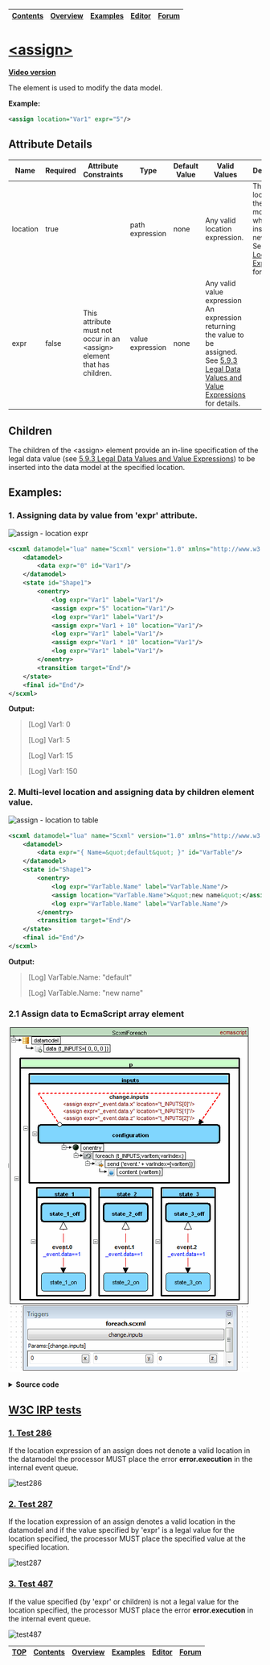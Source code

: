 <a name="top-anchor"/>

| [Contents](../README.md#table-of-contents) | [Overview](../README.md#scxml-overview) | [Examples](../Examples/README.md) | [Editor](https://alexzhornyak.github.io/ScxmlEditor-Tutorial/) | [Forum](https://github.com/alexzhornyak/SCXML-tutorial/discussions) |
|---|---|---|---|---|

# [\<assign\>](https://www.w3.org/TR/scxml/#assign)

**[Video version](https://youtu.be/5_GQeRFCe8M)**

The element is used to modify the data model.

**Example:**
```xml
<assign location="Var1" expr="5"/>
```

## Attribute Details
<table class="table table-striped table-bordered">
<thead>
<tr>
<th>Name</th><th>Required</th><th>Attribute Constraints</th><th>Type</th><th>Default Value</th><th>Valid Values</th><th>Description</th>
</tr>
</thead>
<tbody>
<tr>
<td>location</td><td>true</td><td></td><td>path expression</td><td>none</td><td>Any valid location expression.</td><td>The location in the data model into which to insert the new value. See <a href="https://www.w3.org/TR/scxml/#LocationExpressions">5.9.2 Location Expressions</a> for details.</td>
</tr>
<tr>
<td>expr</td><td>false</td><td>This attribute must not occur in an &lt;assign&gt; element that has children.</td><td>value expression</td><td>none</td><td>Any valid value expression An expression returning the value to be assigned. See <a href="https://www.w3.org/TR/scxml/#ValueExpressions">5.9.3 Legal Data Values and Value Expressions</a> for details.</td><td></td>
</tr>
</tbody>
</table>

## Children
The children of the \<assign\> element provide an in-line specification of the legal data value (see [5.9.3 Legal Data Values and Value Expressions](https://www.w3.org/TR/scxml/#ValueExpressions)) to be inserted into the data model at the specified location.

## Examples:

### 1. Assigning data by value from 'expr' attribute.
![assign - location expr](https://user-images.githubusercontent.com/18611095/28417848-4934c91e-6d62-11e7-9225-63e33609e087.png)

```xml
<scxml datamodel="lua" name="Scxml" version="1.0" xmlns="http://www.w3.org/2005/07/scxml">
	<datamodel>
		<data expr="0" id="Var1"/>
	</datamodel>
	<state id="Shape1">
		<onentry>
			<log expr="Var1" label="Var1"/>
			<assign expr="5" location="Var1"/>
			<log expr="Var1" label="Var1"/>
			<assign expr="Var1 + 10" location="Var1"/>
			<log expr="Var1" label="Var1"/>
			<assign expr="Var1 * 10" location="Var1"/>
			<log expr="Var1" label="Var1"/>
		</onentry>
		<transition target="End"/>
	</state>
	<final id="End"/>
</scxml>
```

**Output:**
>\[Log\] Var1: 0
>
>\[Log\] Var1: 5
>
>\[Log\] Var1: 15
>
>\[Log\] Var1: 150

### 2. Multi-level location and assigning data by children element value.
![assign - location to table](https://user-images.githubusercontent.com/18611095/28418385-2adfba8a-6d64-11e7-9c6d-f57765c1a46a.png)

```xml
<scxml datamodel="lua" name="Scxml" version="1.0" xmlns="http://www.w3.org/2005/07/scxml">
	<datamodel>
		<data expr="{ Name=&quot;default&quot; }" id="VarTable"/>
	</datamodel>
	<state id="Shape1">
		<onentry>
			<log expr="VarTable.Name" label="VarTable.Name"/>
			<assign location="VarTable.Name">&quot;new name&quot;</assign>
			<log expr="VarTable.Name" label="VarTable.Name"/>
		</onentry>
		<transition target="End"/>
	</state>
	<final id="End"/>
</scxml>
```

**Output:**
>\[Log\] VarTable.Name: "default"
>
>\[Log\] VarTable.Name: "new name"

### 2.1 Assign data to EcmaScript array element
![Foreach_Example](../Images/Foreach_Example.gif)
<details><summary><b>Source code</b></summary>
<p>
  
```xml
<scxml datamodel="ecmascript" name="ScxmlForeach" version="1.0" xmlns="http://www.w3.org/2005/07/scxml">
	<datamodel>
		<data expr="[ 0, 0, 0 ]" id="t_INPUTS"/>
	</datamodel>
	<parallel id="p">
		<state id="state_3">
			<state id="state_3_off">
				<transition cond="_event.data==1" event="event.2" target="state_3_on"/>
			</state>
			<state id="state_3_on">
				<transition cond="! (_event.data==1)" event="event.2" target="state_3_off"/>
			</state>
		</state>
		<state id="state_2">
			<state id="state_2_off">
				<transition cond="_event.data==1" event="event.1" target="state_2_on"/>
			</state>
			<state id="state_2_on">
				<transition cond="! (_event.data==1)" event="event.1" target="state_2_off"/>
			</state>
		</state>
		<state id="state_1">
			<state id="state_1_off">
				<transition cond="_event.data==1" event="event.0" target="state_1_on"/>
			</state>
			<state id="state_1_on">
				<transition cond="! (_event.data==1)" event="event.0" target="state_1_off"/>
			</state>
		</state>
		<state id="inputs">
			<state id="configuration">
				<onentry>
					<foreach array="t_INPUTS" index="varIndex" item="varItem">
						<send eventexpr="'event.' + varIndex">
							<content expr="varItem"/>
						</send>
					</foreach>
				</onentry>
				<transition event="change.inputs" target="configuration">
					<assign expr="_event.data.x" location="t_INPUTS[0]"/>
					<assign expr="_event.data.y" location="t_INPUTS[1]"/>
					<assign expr="_event.data.z" location="t_INPUTS[2]"/>
				</transition>
			</state>
		</state>
	</parallel>
</scxml>
```

</p></details>

## [W3C IRP tests](https://www.w3.org/Voice/2013/scxml-irp)

### [1. Test 286](https://www.w3.org/Voice/2013/scxml-irp/286/test286.txml)
If the location expression of an assign does not denote a valid location in the datamodel the processor MUST place the error **error.execution** in the internal event queue.

![test286](https://user-images.githubusercontent.com/18611095/28419058-9a6dcf70-6d66-11e7-8cc1-01e7babaab85.png)

### [2. Test 287](https://www.w3.org/Voice/2013/scxml-irp/287/test287.txml)
If the location expression of an assign denotes a valid location in the datamodel and if the value specified by 'expr' is a legal value for the location specified, the processor MUST place the specified value at the specified location.

![test287](https://user-images.githubusercontent.com/18611095/28419375-71e90212-6d67-11e7-9ed1-c70b94948af7.png)

### [3. Test 487](https://www.w3.org/Voice/2013/scxml-irp/487/test487.txml)
If the value specified (by 'expr' or children) is not a legal value for the location specified, the processor MUST place the error **error.execution** in the internal event queue.

![test487](https://user-images.githubusercontent.com/18611095/28419614-39236b7e-6d68-11e7-9303-bf2aaf0dd5e9.png)

| [TOP](#top-anchor) | [Contents](../README.md#table-of-contents) | [Overview](../README.md#scxml-overview) | [Examples](../Examples/README.md) | [Editor](https://alexzhornyak.github.io/ScxmlEditor-Tutorial/) | [Forum](https://github.com/alexzhornyak/SCXML-tutorial/discussions) |
|---|---|---|---|---|---|

